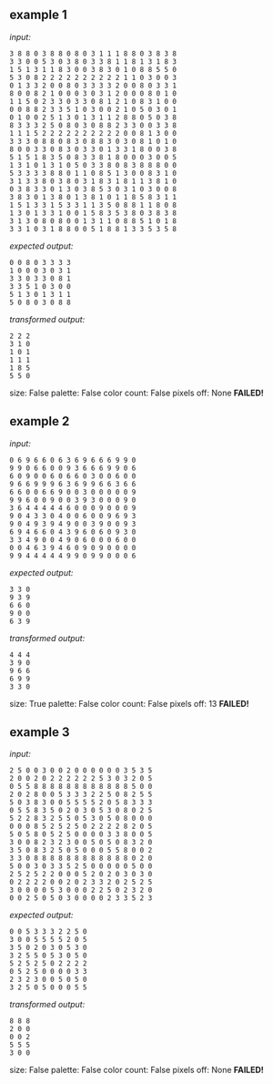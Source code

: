 
## example 1
*input:*
```
3 8 8 0 3 8 8 0 8 0 3 1 1 1 8 8 0 3 8 3 8
3 3 0 0 5 3 0 3 8 0 3 3 8 1 1 8 1 3 1 8 3
1 5 1 3 1 1 8 3 0 0 3 8 3 0 1 0 8 8 5 5 0
5 3 0 8 2 2 2 2 2 2 2 2 2 2 1 1 0 3 0 0 3
0 1 3 3 2 0 0 8 0 3 3 3 3 2 0 0 8 0 3 3 1
8 0 0 8 2 1 0 0 0 3 0 3 1 2 0 0 0 8 0 1 0
1 1 5 0 2 3 3 0 3 3 0 8 1 2 1 0 8 3 1 0 0
0 0 8 8 2 3 3 5 1 0 3 0 0 2 1 0 5 0 3 0 1
0 1 0 0 2 5 1 3 0 1 3 1 1 2 8 8 0 5 0 3 8
8 3 3 3 2 5 0 8 0 3 0 8 8 2 3 3 0 0 3 3 8
1 1 1 5 2 2 2 2 2 2 2 2 2 2 0 0 8 1 3 0 0
3 3 3 0 8 8 0 8 3 0 8 8 3 0 3 0 8 1 0 1 0
8 0 0 3 3 0 8 3 0 3 3 0 1 3 3 1 8 0 0 3 8
5 1 5 1 8 3 5 0 8 3 3 8 1 8 0 0 0 3 0 0 5
1 3 1 0 1 3 1 0 5 0 3 3 8 0 8 3 8 8 8 0 0
5 3 3 3 3 8 8 0 1 1 0 8 5 1 3 0 0 8 3 1 0
3 1 3 3 8 0 3 8 0 3 1 8 3 1 8 1 1 3 8 1 0
0 3 8 3 3 0 1 3 0 3 8 5 3 0 3 1 0 3 0 0 8
3 8 3 0 1 3 8 0 1 3 8 1 0 1 1 8 5 8 3 1 1
1 5 1 3 3 1 5 3 3 1 1 3 5 0 8 8 1 1 8 0 8
1 3 0 1 3 3 1 0 0 1 5 8 3 5 3 8 0 3 8 3 8
3 1 3 0 8 0 8 0 0 1 3 1 1 0 8 8 5 1 0 1 8
3 3 1 0 3 1 8 8 0 0 5 1 8 8 1 3 3 5 3 5 8
```
*expected output:*
```
0 0 8 0 3 3 3 3
1 0 0 0 3 0 3 1
3 3 0 3 3 0 8 1
3 3 5 1 0 3 0 0
5 1 3 0 1 3 1 1
5 0 8 0 3 0 8 8
```
*transformed output:*
```
2 2 2
3 1 0
1 0 1
1 1 1
1 8 5
5 5 0
```
size: False
palette: False
color count: False
pixels off: None
**FAILED!**

## example 2
*input:*
```
0 6 9 6 6 0 6 3 6 9 6 6 6 9 9 0
9 9 0 6 6 0 0 9 3 6 6 6 9 9 0 6
6 0 9 0 0 6 0 6 6 0 3 0 0 6 0 0
9 6 6 9 9 9 6 3 6 9 9 6 6 3 6 6
6 6 0 0 6 6 9 0 0 3 0 0 0 0 0 9
9 9 6 0 0 9 0 0 3 9 3 0 0 0 9 0
3 6 4 4 4 4 4 6 0 0 0 9 0 0 0 9
9 0 4 3 3 0 4 0 0 6 0 0 9 6 9 3
9 0 4 9 3 9 4 9 0 0 3 9 0 0 9 3
6 9 4 6 6 0 4 3 9 6 0 6 0 9 3 0
3 3 4 9 0 0 4 9 0 6 0 0 0 6 0 0
0 0 4 6 3 9 4 6 0 9 0 9 0 0 0 0
9 9 4 4 4 4 4 9 9 0 9 9 0 0 0 6
```
*expected output:*
```
3 3 0
9 3 9
6 6 0
9 0 0
6 3 9
```
*transformed output:*
```
4 4 4
3 9 0
9 6 6
6 9 9
3 3 0
```
size: True
palette: False
color count: False
pixels off: 13
**FAILED!**

## example 3
*input:*
```
2 5 0 0 3 0 0 2 0 0 0 0 0 0 3 5 3 5
2 0 0 2 0 2 2 2 2 2 2 5 3 0 3 2 0 5
0 5 5 8 8 8 8 8 8 8 8 8 8 8 8 5 0 0
2 0 2 8 0 0 5 3 3 3 2 2 5 0 8 2 5 5
5 0 3 8 3 0 0 5 5 5 5 2 0 5 8 3 3 3
0 5 5 8 3 5 0 2 0 3 0 5 3 0 8 0 2 5
5 2 2 8 3 2 5 5 0 5 3 0 5 0 8 0 0 0
0 0 0 8 5 2 5 2 5 0 2 2 2 2 8 2 0 5
5 0 5 8 0 5 2 5 0 0 0 0 3 3 8 0 0 5
3 0 0 8 2 3 2 3 0 0 5 0 5 0 8 3 2 0
3 5 0 8 3 2 5 0 5 0 0 0 5 5 8 0 0 2
3 3 0 8 8 8 8 8 8 8 8 8 8 8 8 0 2 0
5 0 0 3 0 3 3 5 2 5 0 0 0 0 0 5 0 0
2 5 2 5 2 2 0 0 0 5 2 0 2 0 3 0 3 0
0 2 2 2 2 0 0 2 0 2 3 3 2 0 2 5 2 5
3 0 0 0 0 5 3 0 0 0 2 2 5 0 2 3 2 0
0 0 2 5 0 5 0 3 0 0 0 0 2 3 3 5 2 3
```
*expected output:*
```
0 0 5 3 3 3 2 2 5 0
3 0 0 5 5 5 5 2 0 5
3 5 0 2 0 3 0 5 3 0
3 2 5 5 0 5 3 0 5 0
5 2 5 2 5 0 2 2 2 2
0 5 2 5 0 0 0 0 3 3
2 3 2 3 0 0 5 0 5 0
3 2 5 0 5 0 0 0 5 5
```
*transformed output:*
```
8 8 8
2 0 0
0 0 2
5 5 5
3 0 0
```
size: False
palette: False
color count: False
pixels off: None
**FAILED!**
